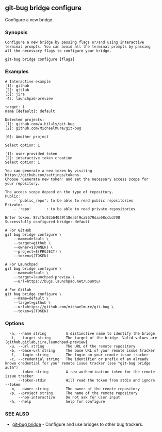 ## git-bug bridge configure

Configure a new bridge.

### Synopsis

	Configure a new bridge by passing flags or/and using interactive terminal prompts. You can avoid all the terminal prompts by passing all the necessary flags to configure your bridge.

```
git-bug bridge configure [flags]
```

### Examples

```
# Interactive example
[1]: github
[2]: gitlab
[3]: jira
[4]: launchpad-preview

target: 1
name [default]: default

Detected projects:
[1]: github.com/a-hilaly/git-bug
[2]: github.com/MichaelMure/git-bug

[0]: Another project

Select option: 1

[1]: user provided token
[2]: interactive token creation
Select option: 1

You can generate a new token by visiting https://github.com/settings/tokens.
Choose 'Generate new token' and set the necessary access scope for your repository.

The access scope depend on the type of repository.
Public:
	- 'public_repo': to be able to read public repositories
Private:
	- 'repo'       : to be able to read private repositories

Enter token: 87cf5c03b64029f18ea5f9ca5679daa08ccbd700
Successfully configured bridge: default

# For GitHub
git bug bridge configure \
    --name=default \
    --target=github \
    --owner=$(OWNER) \
    --project=$(PROJECT) \
    --token=$(TOKEN)

# For Launchpad
git bug bridge configure \
    --name=default \
    --target=launchpad-preview \
    --url=https://bugs.launchpad.net/ubuntu/

# For Gitlab
git bug bridge configure \
    --name=default \
    --target=github \
    --url=https://github.com/michaelmure/git-bug \
    --token=$(TOKEN)
```

### Options

```
  -n, --name string         A distinctive name to identify the bridge
  -t, --target string       The target of the bridge. Valid values are [github,gitlab,jira,launchpad-preview]
  -u, --url string          The URL of the remote repository
  -b, --base-url string     The base URL of your remote issue tracker
  -l, --login string        The login on your remote issue tracker
  -c, --credential string   The identifier or prefix of an already known credential for your remote issue tracker (see "git-bug bridge auth")
      --token string        A raw authentication token for the remote issue tracker
      --token-stdin         Will read the token from stdin and ignore --token
  -o, --owner string        The owner of the remote repository
  -p, --project string      The name of the remote repository
      --non-interactive     Do not ask for user input
  -h, --help                help for configure
```

### SEE ALSO

* [git-bug bridge](git-bug_bridge.md)	 - Configure and use bridges to other bug trackers.


